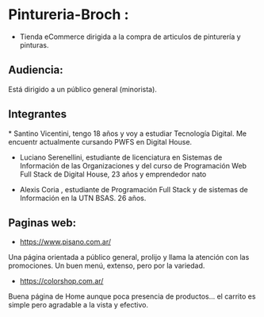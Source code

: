 # Pintureria-Broch :


* Tienda eCommerce dirigida a la compra de articulos de pinturería y pinturas.

<h2> Audiencia: </h2>
Está dirigido a un público general (minorista).

<h2> Integrantes </h2>
* Santino Vicentini, tengo 18 años y voy a estudiar Tecnología Digital.  Me encuentr actualmente cursando  PWFS en Digital House.   

* Luciano Serenellini, estudiante de licenciatura en Sistemas de Información de las Organizaciones y del curso de Programación Web Full Stack de Digital House, 23 años y emprendedor nato 

* Alexis Coria , estudiante de Programación Full Stack y de sistemas de Información en la UTN BSAS. 26 años.

<h2> Paginas web: </h2>

* https://www.pisano.com.ar/

Una página orientada a público general, prolijo y llama la atención con las promociones. Un buen menú, extenso, pero por la variedad.

* https://colorshop.com.ar/

Buena página de Home aunque poca presencia de productos... el carrito es simple pero agradable a la vista y efectivo.
